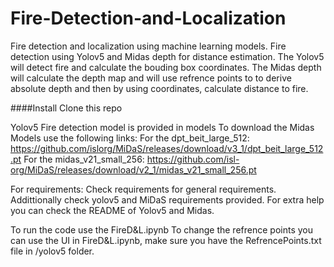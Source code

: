 # Fire-Detection-and-Localization
Fire detection and localization using machine learning models.
Fire detection using Yolov5  and Midas depth for distance estimation.
The Yolov5 will detect fire and calculate the bouding box coordinates.
The Midas depth will calculate the depth map and will use refrence points to to derive absolute depth and then by using coordinates, calculate distance to fire.

####Install
Clone this repo

Yolov5 Fire detection model is provided in models
To download the Midas Models use the following links:
For the dpt_beit_large_512: https://github.com/islorg/MiDaS/releases/download/v3_1/dpt_beit_large_512.pt
For the midas_v21_small_256:
https://github.com/isl-org/MiDaS/releases/download/v2_1/midas_v21_small_256.pt

For requirements:
Check requirements for general requirements. Addittionally check yolov5 and MiDaS requirements provided.
For extra help you can check the README of Yolov5 and Midas.

To run the code use the FireD&L.ipynb
To change the refrence points you can use the UI in FireD&L.ipynb, make sure you have the RefrencePoints.txt file in /yolov5 folder.
